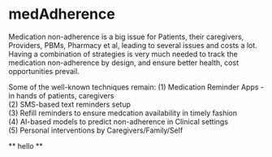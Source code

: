 # medAdherence
Medication non-adherence is a big issue for Patients, their caregivers, Providers, PBMs, Pharmacy et al, leading to several issues and costs a lot. Having a combination of strategies is very much needed to track the medication non-adherence by design, and ensure better health, cost opportunities prevail.

Some of the well-known techniques remain:
(1) Medication Reminder Apps - in hands of patients, caregivers <br>
(2) SMS-based text reminders setup <br>
(3) Refill reminders to ensure medcation availability in timely fashion <br>
(4) AI-based models to predict non-adherence in Clinical settings <br>
(5) Personal interventions by Caregivers/Family/Self <br>

** hello **
